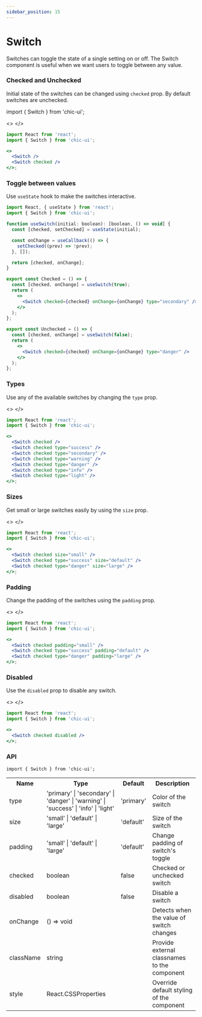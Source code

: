 ```yaml
---
sidebar_position: 15
---
```


# Switch

Switches can toggle the state of a single setting on or off.
The Switch component is useful when we want users to toggle between any value.

### Checked and Unchecked

Initial state of the switches can be changed using `checked` prop. By default switches are unchecked.

import { Switch } from 'chic-ui';

<>
<Switch />
<Switch checked />
</>

```jsx
import React from 'react';
import { Switch } from 'chic-ui';

<>
  <Switch />
  <Switch checked />
</>;
```

### Toggle between values

Use `useState` hook to make the switches interactive.

```jsx
import React, { useState } from 'react';
import { Switch } from 'chic-ui';

function useSwitch(initial: boolean): [boolean, () => void] {
  const [checked, setChecked] = useState(initial);

  const onChange = useCallback(() => {
    setChecked((prev) => !prev);
  }, []);

  return [checked, onChange];
}

export const Checked = () => {
  const [checked, onChange] = useSwitch(true);
  return (
    <>
      <Switch checked={checked} onChange={onChange} type="secondary" />
    </>
  );
};

export const Unchecked = () => {
  const [checked, onChange] = useSwitch(false);
  return (
    <>
      <Switch checked={checked} onChange={onChange} type="danger" />
    </>
  );
};
```

### Types

Use any of the available switches by changing the `type` prop.

<>
<Switch checked />
<Switch checked type="success"/>
<Switch checked type="secondary"/>
<Switch checked type="warning"/>
<Switch checked type="danger"/>
<Switch checked type="info"/>
<Switch checked type="light"/>
</>

```jsx
import React from 'react';
import { Switch } from 'chic-ui';

<>
  <Switch checked />
  <Switch checked type="success" />
  <Switch checked type="secondary" />
  <Switch checked type="warning" />
  <Switch checked type="danger" />
  <Switch checked type="info" />
  <Switch checked type="light" />
</>;
```

### Sizes

Get small or large switches easily by using the `size` prop.

<>
<Switch checked size="small" />
<Switch checked type="success" size="default" />
<Switch checked type="danger" size="large" />
</>

```jsx
import React from 'react';
import { Switch } from 'chic-ui';

<>
  <Switch checked size="small" />
  <Switch checked type="success" size="default" />
  <Switch checked type="danger" size="large" />
</>;
```

### Padding

Change the padding of the switches using the `padding` prop.

<>
<Switch checked padding="small" />
<Switch checked type="success" padding="default" />
<Switch checked type="danger" padding="large" />
</>

```jsx
import React from 'react';
import { Switch } from 'chic-ui';

<>
  <Switch checked padding="small" />
  <Switch checked type="success" padding="default" />
  <Switch checked type="danger" padding="large" />
</>;
```

### Disabled

Use the `disabled` prop to disable any switch.

<>
<Switch checked disabled />
</>

```jsx
import React from 'react';
import { Switch } from 'chic-ui';

<>
  <Switch checked disabled />
</>;
```

### API

```
import { Switch } from 'chic-ui';
```

<table>
  <tr>
     <th>Name</th>
     <th>Type</th>
     <th>Default</th>
     <th>Description</th>
  </tr>
  <tr>
    <td>type</td>
    <td>'primary' | 'secondary' | 'danger' | 'warning' | 'success' | 'info' | 'light'</td>
    <td>'primary'</td>
    <td>Color of the switch</td>
  </tr>
  <tr>
    <td>size</td>
    <td>'small' | 'default' | 'large'</td>
    <td>'default'</td>
    <td>Size of the switch</td>
  </tr>
  <tr>
    <td>padding</td>
    <td>'small' | 'default' | 'large'</td>
    <td>'default'</td>
    <td>Change padding of switch's toggle</td>
  </tr>
  <tr>
    <td>checked</td>
    <td>boolean</td>
    <td>false</td>
    <td>Checked or unchecked switch</td>
  </tr>
  <tr>
    <td>disabled</td>
    <td>boolean</td>
    <td>false</td>
    <td>Disable a switch</td>
  </tr>
  <tr>
    <td>onChange</td>
    <td>() => void</td>
    <td></td>
    <td>Detects when the value of switch changes</td>
  </tr>
   <tr>
    <td>className</td>
    <td>string</td>
    <td></td>
    <td>Provide external classnames to the component</td>
  </tr>
  <tr>
    <td>style</td>
    <td>React.CSSProperties</td>
    <td></td>
    <td>Override default styling of the component</td>
  </tr>
</table>
